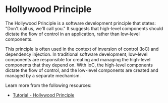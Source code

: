 # Hollywood Principle

The Hollywood Principle is a software development principle that states: "Don't call us, we'll call you." It suggests that high-level components should dictate the flow of control in an application, rather than low-level components.

This principle is often used in the context of inversion of control (IoC) and dependency injection. In traditional software development, low-level components are responsible for creating and managing the high-level components that they depend on. With IoC, the high-level components dictate the flow of control, and the low-level components are created and managed by a separate mechanism.

Learn more from the following resources:

- [Tutorial - Hollywood Principle](https://www.youtube.com/watch?v=dE8lXIcMgGU)
